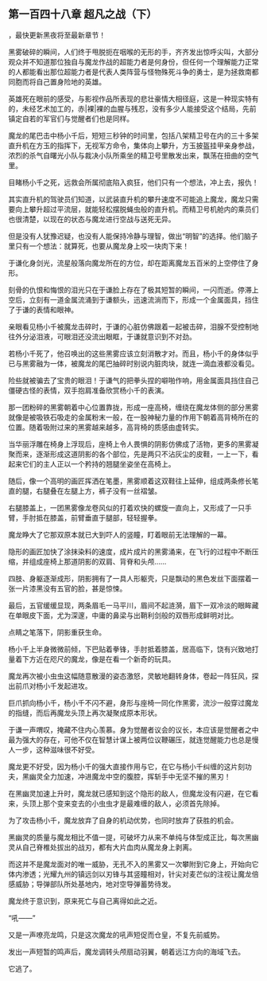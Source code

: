 ## 第一百四十八章 超凡之战（下）
，最快更新黑夜将至最新章节！

黑雾破碎的瞬间，人们终于甩脱扼在咽喉的无形的手，齐齐发出惊呼尖叫，大部分观众并不知道那位独自与魔龙作战的超能力者是何身份，但任何一个理解能力正常的人都能看出那位超能力者是代表人类阵营与怪物殊死斗争的勇士，是为拯救南都同胞而将自己置身险地的英雄。

英雄死在眼前的感受，与影视作品所表现的悲壮豪情大相径庭，这是一种现实特有的，未经艺术加工的，赤|裸|裸的血腥与残忍，没有多少人能接受这个结局，先前镇定自若的军官们与觉醒者们也是同样。

魔龙的尾巴击中杨小千后，短短三秒钟的时间里，包括八架精卫号在内的三十多架直升机在方玉的指挥下，无视军方命令，集体向上攀升，方玉披盔挂甲亲身参战，浓烈的杀气自曙光小队与裁决小队所乘坐的精卫号里散发出来，飘荡在扭曲的空气里。

目睹杨小千之死，远救会所属彻底陷入疯狂，他们只有一个想法，冲上去，报仇！

其实直升机的驾驶员们知道，以武装直升机的攀升速度不可能追上魔龙，魔龙只需要向上攀升超过平流层，就能轻松摆脱蝇虫般的直升机。而精卫号机舱内的乘员们也很清楚，以现在的状态与魔龙进行空战与送死无异。

但是没有人犹豫迟疑，也没有人能保持冷静与理智，做出“明智”的选择。他们脑子里只有一个想法：就算死，也要从魔龙身上咬一块肉下来！

于谦化身剑光，流星般落向魔龙所在的方位，却在距离魔龙五百米的上空停住了身形。

刻骨的仇恨和悔恨的泪光只在于谦脸上存在了极其短暂的瞬间，一闪而逝。停滞上空后，立刻有一道金属流涌到于谦额头，迅速流淌而下，形成一个金属面具，挡住了于谦的表情和眼神。

亲眼看见杨小千被魔龙击碎时，于谦的心脏仿佛跟着一起被击碎，泪腺不受控制地往外分泌泪液，可眼泪还没流出眼眶，于谦就意识到不对劲。

若杨小千死了，他召唤出的这些黑雾应该立刻消散才对。而且，杨小千的身体似乎已与黑雾融为一体，被魔龙的尾巴抽碎时别说内脏肉块，就连一滴血液都没看见。

险些就被骗去了宝贵的眼泪！于谦气的把拳头捏的噼啪作响，用金属面具挡住自己僵硬古怪的表情，双手抱肩准备欣赏杨小千的表演。

那一团粉碎的黑雾朝着中心位置靠拢，形成一座高椅，缠绕在魔龙体侧的部分黑雾就像是被吸铁石吸走的金属粉末一般，在一股神秘力量的作用下朝着高背椅所在的位置。随着吸附过来的黑雾越来越多，高背椅的质感由虚转实。

当华丽浮雕在椅身上浮现后，座椅上令人畏惧的阴影仿佛成了活物，更多的黑雾凝聚而来，逐渐形成这道阴影的各个部位，先是两只不沾灰尘的皮鞋，一上一下，看起来它们的主人正以一个矜持的翘腿坐姿坐在高椅上。

随后，像一个高明的画匠挥洒在笔墨，黑雾顺着这双鞋往上延伸，组成两条修长笔直的腿，右腿叠在左腿上方，裤子没有一丝褶皱。

右腿膝盖上，一团黑雾像龙卷风似的打着欢快的螺旋一直向上，又形成了一只手臂，手肘抵在膝盖，前臂垂直于腿部，轻轻握拳。

魔龙睁大了它那双原本就已大到吓人的竖瞳，盯着眼前无法理解的一幕。

隐形的画匠加快了涂抹染料的速度，成片成片的黑雾涌来，在飞行的过程中不断压缩，并组成座椅上那道阴影的双肩、背脊和头颅……

四肢、身躯逐渐成形，阴影拥有了一具人形躯壳，只是飘动的黑色发丝下面摆着一张一片漆黑没有五官的脸，甚是惊悚。

最后，五官缓缓显现，两条眉毛一马平川，眉间不起涟漪，眉下一双冷淡的眼眸藏在单眼皮下面，尤为深邃，中庸的鼻梁与出鞘利剑般的双唇形成鲜明对比。

点睛之笔落下，阴影重获生命。

杨小千上半身微微前倾，下巴贴着拳锋，手肘抵着膝盖，居高临下，饶有兴致地打量着下方近在咫尺的魔龙，像是在看一个新奇的玩具。

魔龙再次被小虫虫这幅随意散漫的姿态激怒，灵敏地翻转身体，卷起一阵狂风，探出前爪对杨小千发起进攻。

巨爪抓向杨小千，杨小千不闪不避，身形与座椅一同化作黑雾，流沙一般穿过魔龙的指缝，而后再魔龙头顶上再次凝聚成原本形状。

于谦一声喟叹，掩藏不住内心羡慕。身为觉醒者议会的议长，本应该是觉醒者之中最为强大的存在，可他不仅在智慧计谋上被两位议鞭碾压，就连觉醒能力也总是慢人一步，这种滋味很不好受。

魔龙更不好受，因为杨小千的强大直接作用与它，在它与杨小千纠缠的这片刻功夫，黑幽灵全力加速，冲进魔龙中空的腹腔，挥斩手中无坚不摧的黑刃！

在黑幽灵加速上升时，魔龙就已感知到这个隐形的敌人，但魔龙没有闪避，在它看来，头顶上那个变来变去的小虫虫才是最难缠的敌人，必须首先除掉。

为了攻击杨小千，魔龙放弃了自身的机动优势，也同时放弃了获胜的机会。

黑幽灵的质量与魔龙相比不值一提，可破坏力从来不单纯与体型成正比，每次黑幽灵从自己脊椎处拔出的战刃，都有大片血肉从魔龙身上剥离。

而这并不是魔龙面对的唯一威胁，无孔不入的黑雾又一次攀附到它身上，开始向它体内渗透；光耀九州的镇远剑以刃锋与其竖瞳相对，针尖对麦芒似的注视让魔龙倍感威胁；导弹部队所处基地内，地对空导弹蓄势待发。

魔龙终于意识到，原来死亡与自己离得如此之近。

“吼――”

又是一声嘹亮龙鸣，只是这次魔龙的吼声短促而仓皇，不复先前威势。

发出一声短暂的鸣声后，魔龙调转头颅扇动羽翼，朝着远江方向的海域飞去。

它逃了。


